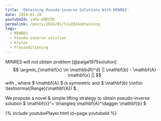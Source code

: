 ```yaml
---
title: 'Obtaining Pseudo-inverse Solutions With MINRES'
date: 2024-01-28
youtubeId: ivRa-O9DCMI
permalink: /posts/2024/01/liu2024obtaining
tags:
  - MINRES
  - Pseudo-inverse solution
  - Krylov
  - Preconditioning
---
```


MINRES will not obtain problem [@paige1975solution]
$$ \argmin_{\mathbf{x} \in \mathbb{R}^d} || \mathbf{b} - \mathbf{A} \mathbf{x} || $$ with , where $ \mathbf{A} $ is symmetric and $ \mathbf{b} \not\in \textnormal{Range}(\mathbf{A}) $.

We propose a novel & simple lifting strategy to obtain pseudo-inverse solution $ \mathbf{x}^+ \triangleq \mathbf{A}^\dagger \mathbf{b} $


{% include youtubePlayer.html id=page.youtubeId %}

<!-- <video width="920" height="496" controls autoplay muted loop>
<source src="https://github.com/yangliu-op/yangliu-op.github.io/blob/master/videos/curlcurl_all.mp4" type="video/mp4">
</video>
Headings are cool

<video controls="" width="920" height="496" muted="" loop="" autoplay="">
<source src="https://github.com/yangliu-op/yangliu-op.github.io/blob/master/videos/curlcurl_all.mp4" type="video/mp4">
</video>

======

You can have many headings
======

<video width="920" height="496" controls autoplay muted loop>
<source src="https://youtu.be/ivRa-O9DCMI" type="video/mp4">
</video>

Aren't headings cool3?
------

<video controls="" width="920" height="496" muted="" loop="" autoplay="">
<source src="https://youtu.be/ivRa-O9DCMI" type="video/mp4">
</video> -->

